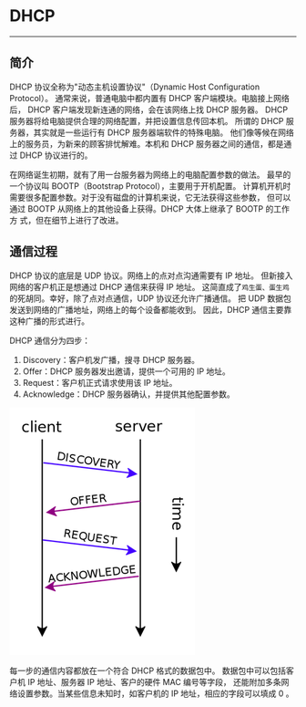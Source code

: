 # DHCP

----

## 简介

DHCP 协议全称为"动态主机设置协议"（Dynamic Host Configuration Protocol）。
通常来说，普通电脑中都内置有 DHCP 客户端模块。电脑接上网络后，
DHCP 客户端发现新连通的网络，会在该网络上找 DHCP 服务器。
DHCP 服务器将给电脑提供合理的网络配置，并把设置信息传回本机。
所谓的 DHCP 服务器，其实就是一些运行有 DHCP 服务器端软件的特殊电脑。
他们像等候在网络上的服务员，为新来的顾客排忧解难。本机和 DHCP
服务器之间的通信，都是通过 DHCP 协议进行的。

在网络诞生初期，就有了用一台服务器为网络上的电脑配置参数的做法。
最早的一个协议叫 BOOTP（Bootstrap Protocol），主要用于开机配置。
计算机开机时需要很多配置参数。对于没有磁盘的计算机来说，它无法获得这些参数，
但可以通过 BOOTP 从网络上的其他设备上获得。DHCP 大体上继承了 BOOTP 的工作方
式，但在细节上进行了改进。


## 通信过程

DHCP 协议的底层是 UDP 协议。网络上的点对点沟通需要有 IP 地址。
但新接入网络的客户机正是想通过 DHCP 通信来获得 IP 地址。
这简直成了`鸡生蛋、蛋生鸡`的死胡同。幸好，除了点对点通信，UDP 协议还允许广播通信。
把 UDP 数据包发送到网络的广播地址，网络上的每个设备都能收到。
因此，DHCP 通信主要靠这种广播的形式进行。

DHCP 通信分为四步：

 1. Discovery：客户机发广播，搜寻 DHCP 服务器。
 2. Offer：DHCP 服务器发出邀请，提供一个可用的 IP 地址。
 3. Request：客户机正式请求使用该 IP 地址。
 4. Acknowledge：DHCP 服务器确认，并提供其他配置参数。

 ![dhcp][1]

每一步的通信内容都放在一个符合 DHCP 格式的数据包中。
数据包中可以包括客户机 IP 地址、服务器 IP 地址、客户的硬件 MAC 编号等字段，
还能附加多条网络设置参数。当某些信息未知时，如客户机的 IP 地址，相应的字段可以填成 0 。

[1]: ../../../images/base/dhcp.png
